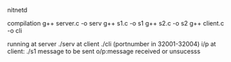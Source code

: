 nitnetd

compilation
g++ server.c -o serv
g++ s1.c -o s1
g++ s2.c -o s2
g++ client.c -o cli

running
at server
./serv
at client
./cli (portnumber in 32001-32004)
i/p at client:
./s1
message to be sent
o/p:message received or unsucesss
